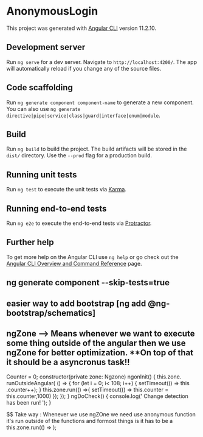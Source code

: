 # AnonymousLogin

This project was generated with [Angular CLI](https://github.com/angular/angular-cli) version 11.2.10.

## Development server

Run `ng serve` for a dev server. Navigate to `http://localhost:4200/`. The app will automatically reload if you change any of the source files.

## Code scaffolding

Run `ng generate component component-name` to generate a new component. You can also use `ng generate directive|pipe|service|class|guard|interface|enum|module`.

## Build

Run `ng build` to build the project. The build artifacts will be stored in the `dist/` directory. Use the `--prod` flag for a production build.

## Running unit tests

Run `ng test` to execute the unit tests via [Karma](https://karma-runner.github.io).

## Running end-to-end tests

Run `ng e2e` to execute the end-to-end tests via [Protractor](http://www.protractortest.org/).

## Further help

To get more help on the Angular CLI use `ng help` or go check out the [Angular CLI Overview and Command Reference](https://angular.io/cli) page.

## ng generate component --skip-tests=true

## easier way to add bootstrap [ng add @ng-bootstrap/schematics]

## ngZone --> Means whenever we want to execute some thing outside of the angular then we use ngZone for better optimization. \*\*On top of that it should be a asyncronus task!!

Counter = 0;
constructor(private zone: Ngzone)
    ngonInit() {
  this.zone. runOutsideAngular( () => {
  for (let i = 0; i< 108; i++) {
  setTimeout(() => this .counter++);
  }
  this.zone.run(() =>{
    setTimeout(() => this.counter = this.counter,1000)
  });
});
}
ngDoCheck() {
console.log(' Change detection has been run! ');
}

$$ Take way : Whenever we use ngZOne we need use anonymous function it's run outside of the functions and formost things is it has to be a this.zone.run(() => );
